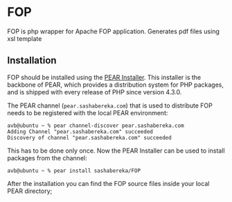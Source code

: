 FOP
=============

FOP is php wrapper for Apache FOP application. Generates pdf files using xsl template

Installation
------------

FOP should be installed using the [PEAR Installer](http://pear.php.net/). This installer is the backbone of PEAR, which provides a distribution system for PHP packages, and is shipped with every release of PHP since version 4.3.0.

The PEAR channel (`pear.sashabereka.com`) that is used to distribute FOP needs to be registered with the local PEAR environment:

    avb@ubuntu ~ % pear channel-discover pear.sashabereka.com
    Adding Channel "pear.sashabereka.com" succeeded
    Discovery of channel "pear.sashabereka.com" succeeded

This has to be done only once. Now the PEAR Installer can be used to install packages from the channel:

    avb@ubuntu ~ % pear install sashabereka/FOP

After the installation you can find the FOP source files inside your local PEAR directory;
